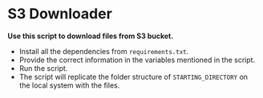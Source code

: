 # S3 Downloader

**Use this script to download files from S3 bucket.**

* Install all the dependencies from `requirements.txt`.
* Provide the correct information in the variables mentioned in the script.
* Run the script.
* The script will replicate the folder structure of `STARTING_DIRECTORY` on the local system with the files.